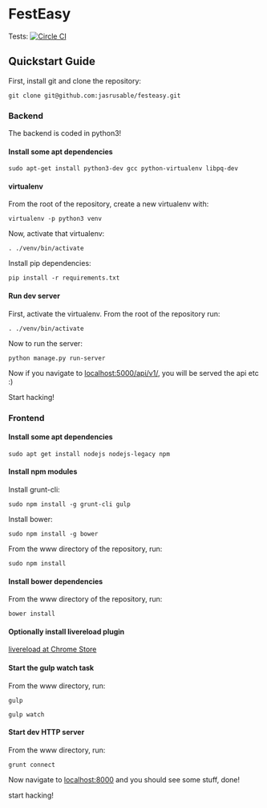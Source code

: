 # FestEasy

Tests: [![Circle CI](https://circleci.com/gh/jasrusable/festeasy.svg?style=svg&circle-token=c7a32d51438bd6f2fee752e729560c36b76a4a37)](https://circleci.com/gh/jasrusable/festeasy)

## Quickstart Guide
First, install git and clone the repository:

`git clone git@github.com:jasrusable/festeasy.git`

### Backend

The backend is coded in python3!

#### Install some apt dependencies

`sudo apt-get install python3-dev gcc python-virtualenv libpq-dev`

#### virtualenv

From the root of the repository, create a new virtualenv with:

`virtualenv -p python3 venv`

Now, activate that virtualenv:

`. ./venv/bin/activate`

Install pip dependencies:

`pip install -r requirements.txt`

#### Run dev server

First, activate the virtualenv. From the root of the repository run:

`. ./venv/bin/activate`

Now to run the server:

`python manage.py run-server`

Now if you navigate to [localhost:5000/api/v1/](http://localhost:5000/api/v1/), you will be served the api etc :)

Start hacking!

### Frontend

#### Install some apt dependencies

`sudo apt get install nodejs nodejs-legacy npm`

#### Install npm modules

Install grunt-cli:

`sudo npm install -g grunt-cli gulp`

Install bower:

`sudo npm install -g bower`

From the www directory of the repository, run:

`sudo npm install`

#### Install bower dependencies

From the www directory of the repository, run:

`bower install`

#### Optionally install livereload plugin


[livereload at Chrome Store](https://chrome.google.com/webstore/detail/livereload/jnihajbhpnppcggbcgedagnkighmdlei?hl=en)

#### Start the gulp watch task

From the www directory, run:

`gulp`

`gulp watch`

#### Start dev HTTP server

From the www directory, run:

`grunt connect`

Now navigate to [localhost:8000](http://localhost:8000) and you should see some stuff, done!

start hacking!
